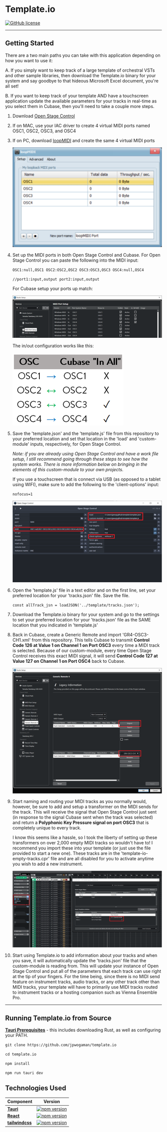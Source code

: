 # Template.io

[![GitHub license](https://img.shields.io/badge/license-MIT-blue.svg)](https://github.com/jpwogaman/template.io/LICENSE) 

---
## Getting Started

There are a two main paths you can take with this application depending on how you want to use it:

A. If you simply want to keep track of a large template of orchestral VSTs and other sample libraries, then download the Template.io binary for your system and say goodbye to that hideous Microsoft Excel document, you're all set!

B. If you want to keep track of your template AND have a touchscreen application update the available parameters for your tracks in real-time as you select them in Cubase, then you'll need to take a couple more steps.

1. Download [Open Stage Control](https://github.com/jean-emmanuel/open-stage-control.git)
2. If on MAC, use your IAC driver to create 4 virtual MIDI ports named OSC1, OSC2, OSC3, and OSC4
3. If on PC, download [loopMIDI](https://www.tobias-erichsen.de/software/loopmidi.html) and create the same 4 virtual MIDI ports

    ![loopMIDI Setup](./public/Images/loopMIDI.png)

4. Set up the MIDI ports in both Open Stage Control and Cubase. For Open Stage Control you can paste the following into the MIDI input:
    ```JS      
    OSC1:null,OSC1 OSC2:OSC2,OSC2 OSC3:OSC3,OSC3 OSC4:null,OSC4
    ``` 
    ```JS
    //port1:input,output port2:input,output
    ```
    For Cubase setup your ports up match:

    ![Cubase Ports Setup](./public/Images/cubase-port-setup.png)

    The in/out configuration works like this:
    
    ![general port setup](./public/Images/general-port-setup.png)



5. Save the 'template.json' and the 'template.js' file from this repository to your preferred location and set that location in the 'load' and 'custom-module' inputs, respectively, for Open Stage Control. 

     *Note: if you are already using Open Stage Control and have a work file setup, I still recommend going through these steps to see how the system works. There is more information below on bringing in the elements of this custom-module to your own projects.*

    If you use a touchscreen that is connect via USB (as opposed to a tablet using WIFI), make sure to add the following to the 'client-options' input:
    ```
    nofocus=1
    ```
    ![Open Stage Control Setup](./public/Images/osc-launcher-1.png)
6. Open the 'template.js' file in a text editor and on the first line, set your preferred location for your 'tracks.json' file. Save the file. 
    ```JS
    const allTrack_jsn = loadJSON('../template/tracks.json');
    ```
7. Download the Template.io binary for your system and go to the settings to set your preferred location for your 'tracks.json' file as the SAME location that you indicated in 'template.js'
8. Back in Cubase, create a Generic Remote and import 'GR4-OSC3-CH1.xml' from this repository. This tells Cubase to transmit **Control Code 126 at Value 1 on Channel 1 on Port OSC3** every time a MIDI track is selected. Because of our custom-module, every time Open Stage Control receives this exact MIDI signal, it will send **Control Code 127 at Value 127 on Channel 1 on Port OSC4** back to Cubase. 

    ![Generic Remote Setup](./public/Images/GR4-OSC3-CH1.png)

9. Start naming and routing your MIDI tracks as you normally would, however, be sure to add and setup a transformer on the MIDI sends for the track. This will receive the signal that Open Stage Control just sent (in response to the signal Cubase sent when the track was selected) and return a **Polyphonic Key Pressure signal on port OSC3** that is completely unique to every track. 


    I know this seems like a hassle, so I took the liberty of setting up these transformers on over 2,000 empty MIDI tracks so wouldn't have to! I recommend you import these into your template (or just use the file provided to start a new one). These tracks are in the 'template-io-empty-tracks.cpr' file and are all disabled for you to activate anytime you wish to add a new instrument.

    ![transformer setup](./public/Images/cubase-transformer.png)

10. Start using Template.io to add information about your tracks and when you save, it will automatically update the 'tracks.json' file that the custom-module is reading from. This will update your instance of Open Stage Control and put all of the parameters that each track can use right at the tip of your fingers. For the time being, since there is no MIDI send feature on instrument tracks, audio tracks, or any other track other than MIDI tracks, your template will have to primarily use MIDI tracks routed to instrument tracks or a hosting companion such as Vienna Ensemble Pro.

---
## Running Template.io from Source

[**Tauri Prerequisites**](https://tauri.app/v1/guides/getting-started/prerequisites) - this includes downloading Rust, as well as configuring your PATH. 

```
git clone https://github.com/jpwogaman/template.io
```
```
cd template.io
```
```
npm install
```
```
npm run tauri dev
```

## Technologies Used


| Component                                                                 | Version                                                                                                                               | 
| ------------------------------------------------------------------------- | ------------------------------------------------------------------------------------------------------------------------------------- | 
| [**Tauri**](https://github.com/tauri-apps/tauri)                          | [![npm version](https://img.shields.io/npm/v/create-tauri-app.svg?style=flat)](https://github.com/tauri-apps/tauri)                   |
| [**React**](https://github.com/facebook/react)                            | [![npm version](https://img.shields.io/npm/v/react.svg?style=flat)](https://github.com/facebook/react)                                |
| [**tailwindcss**](https://github.com/tailwindlabs/tailwindcss)            | [![npm version](https://img.shields.io/npm/v/tailwindcss.svg?style=flat)](https://github.com/tailwindlabs/tailwindcss)                |
